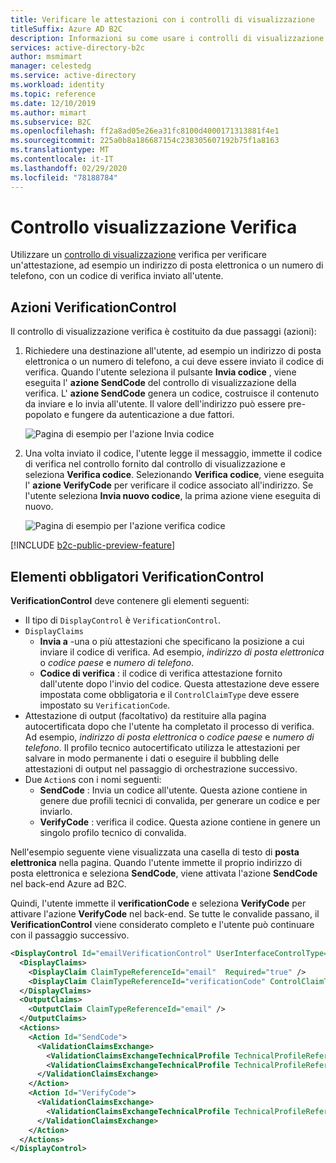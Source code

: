 ```yaml
---
title: Verificare le attestazioni con i controlli di visualizzazione
titleSuffix: Azure AD B2C
description: Informazioni su come usare i controlli di visualizzazione Azure AD B2C per verificare le attestazioni nei percorsi utente forniti dai criteri personalizzati.
services: active-directory-b2c
author: msmimart
manager: celestedg
ms.service: active-directory
ms.workload: identity
ms.topic: reference
ms.date: 12/10/2019
ms.author: mimart
ms.subservice: B2C
ms.openlocfilehash: ff2a8ad05e26ea31fc8100d4000171313881f4e1
ms.sourcegitcommit: 225a0b8a186687154c238305607192b75f1a8163
ms.translationtype: MT
ms.contentlocale: it-IT
ms.lasthandoff: 02/29/2020
ms.locfileid: "78188784"
---
```

# <a name="verification-display-control"></a>Controllo visualizzazione Verifica

Utilizzare un [controllo di visualizzazione](display-controls.md) verifica per verificare un'attestazione, ad esempio un indirizzo di posta elettronica o un numero di telefono, con un codice di verifica inviato all'utente.

## <a name="verificationcontrol-actions"></a>Azioni VerificationControl

Il controllo di visualizzazione verifica è costituito da due passaggi (azioni):

1. Richiedere una destinazione all'utente, ad esempio un indirizzo di posta elettronica o un numero di telefono, a cui deve essere inviato il codice di verifica. Quando l'utente seleziona il pulsante **Invia codice** , viene eseguita l' **azione SendCode** del controllo di visualizzazione della verifica. L' **azione SendCode** genera un codice, costruisce il contenuto da inviare e lo invia all'utente. Il valore dell'indirizzo può essere pre-popolato e fungere da autenticazione a due fattori.

    ![Pagina di esempio per l'azione Invia codice](media/display-control-verification/display-control-verification-email-action-01.png)

1. Una volta inviato il codice, l'utente legge il messaggio, immette il codice di verifica nel controllo fornito dal controllo di visualizzazione e seleziona **Verifica codice**. Selezionando **Verifica codice**, viene eseguita l' **azione VerifyCode** per verificare il codice associato all'indirizzo. Se l'utente seleziona **Invia nuovo codice**, la prima azione viene eseguita di nuovo.

    ![Pagina di esempio per l'azione verifica codice](media/display-control-verification/display-control-verification-email-action-02.png)

[!INCLUDE [b2c-public-preview-feature](../../includes/active-directory-b2c-public-preview.md)]

## <a name="verificationcontrol-required-elements"></a>Elementi obbligatori VerificationControl

**VerificationControl** deve contenere gli elementi seguenti:

- Il tipo di `DisplayControl` è `VerificationControl`.
- `DisplayClaims`
  - **Invia a** -una o più attestazioni che specificano la posizione a cui inviare il codice di verifica. Ad esempio, *indirizzo di posta elettronica* o *codice paese* e *numero di telefono*.
  - **Codice di verifica** : il codice di verifica attestazione fornito dall'utente dopo l'invio del codice. Questa attestazione deve essere impostata come obbligatoria e il `ControlClaimType` deve essere impostato su `VerificationCode`.
- Attestazione di output (facoltativo) da restituire alla pagina autocertificata dopo che l'utente ha completato il processo di verifica. Ad esempio, *indirizzo di posta elettronica* o *codice paese* e *numero di telefono*. Il profilo tecnico autocertificato utilizza le attestazioni per salvare in modo permanente i dati o eseguire il bubbling delle attestazioni di output nel passaggio di orchestrazione successivo.
- Due `Action`s con i nomi seguenti:
  - **SendCode** : Invia un codice all'utente. Questa azione contiene in genere due profili tecnici di convalida, per generare un codice e per inviarlo.
  - **VerifyCode** : verifica il codice. Questa azione contiene in genere un singolo profilo tecnico di convalida.

Nell'esempio seguente viene visualizzata una casella di testo di **posta elettronica** nella pagina. Quando l'utente immette il proprio indirizzo di posta elettronica e seleziona **SendCode**, viene attivata l'azione **SendCode** nel back-end Azure ad B2C.

Quindi, l'utente immette il **verificationCode** e seleziona **VerifyCode** per attivare l'azione **VerifyCode** nel back-end. Se tutte le convalide passano, il **VerificationControl** viene considerato completo e l'utente può continuare con il passaggio successivo.

```XML
<DisplayControl Id="emailVerificationControl" UserInterfaceControlType="VerificationControl">
  <DisplayClaims>
    <DisplayClaim ClaimTypeReferenceId="email"  Required="true" />
    <DisplayClaim ClaimTypeReferenceId="verificationCode" ControlClaimType="VerificationCode" Required="true" />
  </DisplayClaims>
  <OutputClaims>
    <OutputClaim ClaimTypeReferenceId="email" />
  </OutputClaims>
  <Actions>
    <Action Id="SendCode">
      <ValidationClaimsExchange>
        <ValidationClaimsExchangeTechnicalProfile TechnicalProfileReferenceId="GenerateOtp" />
        <ValidationClaimsExchangeTechnicalProfile TechnicalProfileReferenceId="SendGrid" />
      </ValidationClaimsExchange>
    </Action>
    <Action Id="VerifyCode">
      <ValidationClaimsExchange>
        <ValidationClaimsExchangeTechnicalProfile TechnicalProfileReferenceId="VerifyOtp" />
      </ValidationClaimsExchange>
    </Action>
  </Actions>
</DisplayControl>
```
